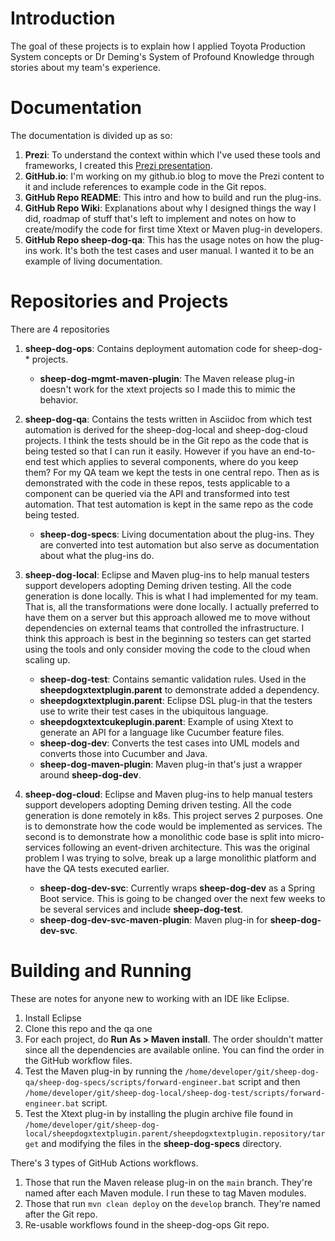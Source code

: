 # Introduction

The goal of these projects is to explain how I applied Toyota Production System concepts or Dr Deming's System of Profound Knowledge through stories about my team's experience.

# Documentation

The documentation is divided up as so:
1. **Prezi**: To understand the context within which I've used these tools and frameworks, I created this [Prezi presentation](https://prezi.com/view/yNpSiGMbioX8lNp5tS2q/). 
2. **GitHub.io**: I'm working on my github.io blog to move the Prezi content to it and include references to example code in the Git repos.
3. **GitHub Repo README**: This intro and how to build and run the plug-ins.
4. **GitHub Repo Wiki**: Explanations about why I designed things the way I did, roadmap of stuff that's left to implement and notes on how to create/modify the code for first time Xtext or Maven plug-in developers.
5. **GitHub Repo sheep-dog-qa**: This has the usage notes on how the plug-ins work. It's both the test cases and user manual. I wanted it to be an example of living documentation.

# Repositories and Projects

There are 4 repositories
1. **sheep-dog-ops**: Contains deployment automation code for sheep-dog-* projects.
   - **sheep-dog-mgmt-maven-plugin**: The Maven release plug-in doesn't work for the xtext projects so I made this to mimic the behavior.

2. **sheep-dog-qa**: Contains the tests written in Asciidoc from which test automation is derived for the sheep-dog-local and sheep-dog-cloud projects. 
I think the tests should be in the Git repo as the code that is being tested so that I can run it easily. 
However if you have an end-to-end test which applies to several components, where do you keep them? For my QA team we kept the tests in one central repo. 
Then as is demonstrated with the code in these repos, tests applicable to a component can be queried via the API and transformed into test automation. 
That test automation is kept in the same repo as the code being tested.
   - **sheep-dog-specs**: Living documentation about the plug-ins. They are converted into test automation but also serve as documentation about what the plug-ins do.

3. **sheep-dog-local**: Eclipse and Maven plug-ins to help manual testers support developers adopting Deming driven testing. All the code generation is done locally. 
This is what I had implemented for my team. That is, all the transformations were done locally. 
I actually preferred to have them on a server but this approach allowed me to move without dependencies on external teams that controlled the infrastructure. 
I think this approach is best in the beginning so testers can get started using the tools and only consider moving the code to the cloud when scaling up.
   - **sheep-dog-test**: Contains semantic validation rules. Used in the **sheepdogxtextplugin.parent** to demonstrate added a dependency.
   - **sheepdogxtextplugin.parent**: Eclipse DSL plug-in that the testers use to write their test cases in the ubiquitous language.
   - **sheepdogxtextcukeplugin.parent**: Example of using Xtext to generate an API for a language like Cucumber feature files.
   - **sheep-dog-dev**: Converts the test cases into UML models and converts those into Cucumber and Java.
   - **sheep-dog-maven-plugin**: Maven plug-in that's just a wrapper around **sheep-dog-dev**. 

4. **sheep-dog-cloud**: Eclipse and Maven plug-ins to help manual testers support developers adopting Deming driven testing. All the code generation is done remotely in k8s.
This project serves 2 purposes. One is to demonstrate how the code would be implemented as services. 
The second is to demonstrate how a monolithic code base is split into micro-services following an event-driven architecture. 
This was the original problem I was trying to solve, break up a large monolithic platform and have the QA tests executed earlier.
   - **sheep-dog-dev-svc**: Currently wraps **sheep-dog-dev** as a Spring Boot service. This is going to be changed over the next few weeks to be several services and include **sheep-dog-test**.
   - **sheep-dog-dev-svc-maven-plugin**: Maven plug-in for **sheep-dog-dev-svc**.

# Building and Running

These are notes for anyone new to working with an IDE like Eclipse.
1. Install Eclipse
2. Clone this repo and the qa one
3. For each project, do **Run As > Maven install**. The order shouldn't matter since all the dependencies are available online. You can find the order in the GitHub workflow files.
4. Test the Maven plug-in by running the `/home/developer/git/sheep-dog-qa/sheep-dog-specs/scripts/forward-engineer.bat` script and then `/home/developer/git/sheep-dog-local/sheep-dog-test/scripts/forward-engineer.bat` script.
5. Test the Xtext plug-in by installing the plugin archive file found in `/home/developer/git/sheep-dog-local/sheepdogxtextplugin.parent/sheepdogxtextplugin.repository/target` and modifying the files in the **sheep-dog-specs** directory.

There's 3 types of GitHub Actions workflows.
1. Those that run the Maven release plug-in on the `main` branch. They're named after each Maven module. I run these to tag Maven modules. 
2. Those that run `mvn clean deploy` on the `develop` branch. They're named after the Git repo.
3. Re-usable workflows found in the sheep-dog-ops Git repo. 
